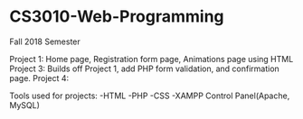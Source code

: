 # CS3010-Web-Programming

Fall 2018 Semester

Project 1: Home page, Registration form page, Animations page using HTML
Project 3: Builds off Project 1, add PHP form validation, and confirmation page.
Project 4:

Tools used for projects:
-HTML
-PHP
-CSS
-XAMPP Control Panel(Apache, MySQL)
